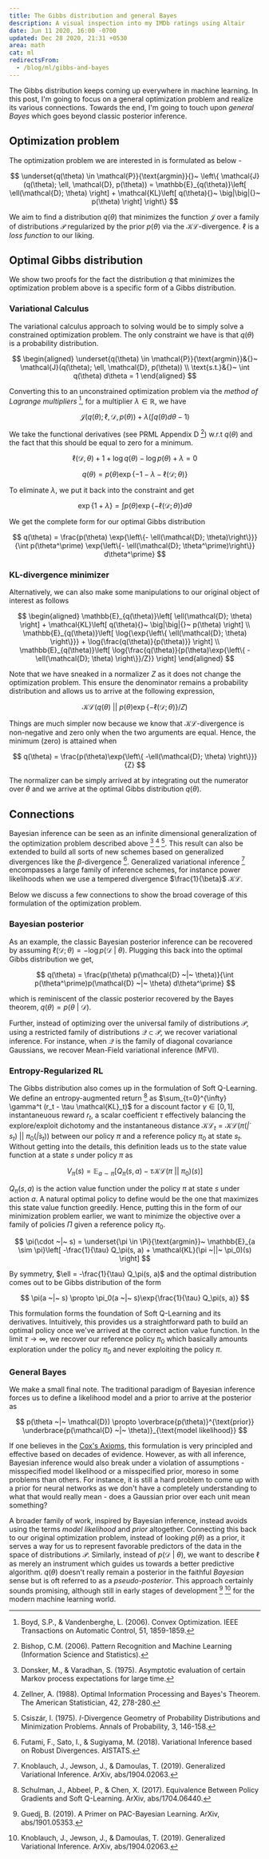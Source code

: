 ```yaml
---
title: The Gibbs distribution and general Bayes
description: A visual inspection into my IMDb ratings using Altair
date: Jun 11 2020, 16:00 -0700
updated: Dec 28 2020, 21:31 +0530
area: math
cat: ml
redirectsFrom:
  - /blog/ml/gibbs-and-bayes
---
```


The Gibbs distribution keeps coming up everywhere in machine learning. In this
post, I'm going to focus on a general optimization problem and realize its
various connections. Towards the end, I'm going to touch upon _general Bayes_
which goes beyond classic posterior inference.

## Optimization problem

The optimization problem we are interested in is formulated as below -

$$
\underset{q(\theta) \in \mathcal{P}}{\text{argmin}}{}~ \left\{ \mathcal{J}(q(\theta); \ell, \mathcal{D}, p(\theta)) = \mathbb{E}_{q(\theta)}\left[ \ell(\mathcal{D}; \theta) \right] + \mathcal{KL}\left[ q(\theta){}~ \big|\big|{}~ p(\theta) \right] \right\}
$$

We aim to find a distribution $q(\theta)$ that minimizes the function
$\mathcal{J}$ over a family of distributions $\mathcal{P}$ regularized by the
prior $p(\theta)$ via the $\mathcal{KL}$-divergence. $\ell$ is a _loss function_
to our liking.

## Optimal Gibbs distribution

We show two proofs for the fact the distribution $q$ that minimizes the
optimization problem above is a specific form of a Gibbs distribution.

### Variational Calculus

The variational calculus approach to solving would be to simply solve a constrained
optimization problem. The only constraint we have is that $q(\theta)$ is a probability
distribution.

$$
\begin{aligned}
\underset{q(\theta) \in \mathcal{P}}{\text{argmin}}&{}~ \mathcal{J}(q(\theta); \ell, \mathcal{D}, p(\theta)) \\
\text{s.t.}&{}~ \int q(\theta) d\theta = 1
\end{aligned}
$$

Converting this to an unconstrained optimization problem via the _method of Lagrange multipliers_ [^@boyd2004convex],
for a multiplier $\lambda \in \mathbb{R}$, we have

$$
\mathcal{J}(q(\theta); \ell, \mathcal{D}, p(\theta)) + \lambda \left(\int q(\theta) d\theta - 1 \right)
$$

We take the functional derivatives (see PRML Appendix D [^@bishop2006pattern]) w.r.t $q(\theta)$ and the fact that this should
be equal to zero for a minimum.

$$
\ell(\mathcal{D}, \theta) + 1 + \log{q(\theta)} - \log{p(\theta)} + \lambda = 0
$$

$$
q(\theta) = p(\theta) \exp{\left\{-1 - \lambda - \ell(\mathcal{D}; \theta)\right\}}
$$

To eliminate $\lambda$, we put it back into the constraint and get

$$
\exp{\left\{1 + \lambda\right\}} = \int p(\theta) \exp{\left\{- \ell(\mathcal{D}; \theta)\right\}} d\theta
$$

We get the complete form for our optimal Gibbs distribution

$$
q(\theta) = \frac{p(\theta) \exp{\left\{- \ell(\mathcal{D}; \theta)\right\}}}{\int p(\theta^\prime) \exp{\left\{- \ell(\mathcal{D}; \theta^\prime)\right\}} d\theta^\prime}
$$

### KL-divergence minimizer

Alternatively, we can also make some manipulations to our original object of interest
as follows

$$
\begin{aligned}
\mathbb{E}_{q(\theta)}\left[ \ell(\mathcal{D}; \theta) \right] + \mathcal{KL}\left[ q(\theta){}~ \big|\big|{}~ p(\theta) \right] \\
\mathbb{E}_{q(\theta)}\left[ \log{\exp{\left\{ \ell(\mathcal{D}; \theta) \right\}}} + \log{\frac{q(\theta)}{p(\theta)}} \right] \\
\mathbb{E}_{q(\theta)}\left[ \log{\frac{q(\theta)}{p(\theta)\exp{\left\{ -\ell(\mathcal{D}; \theta) \right\}}/Z}} \right]
\end{aligned}
$$

Note that we have sneaked in a normalizer $Z$ as it does not change the optimization problem.
This ensure the denominator remains a probability distribution and allows us
to arrive at the following expression,

$$
\mathcal{KL}\left( q(\theta) ~\big|\big|~ p(\theta)\exp{\left\{ -\ell(\mathcal{D}; \theta) \right\}} / Z \right)
$$

Things are much simpler now because we know that $\mathcal{KL}$-divergence is
non-negative and zero only when the two arguments are equal. Hence, the minimum (zero)
is attained when

$$
q(\theta) = \frac{p(\theta)\exp{\left\{ -\ell(\mathcal{D}; \theta) \right\}}}{Z}
$$

The normalizer can be simply arrived at by integrating out the numerator over $\theta$
and we arrive at the optimal Gibbs distribution $q(\theta)$.

## Connections

Bayesian inference can be seen as an infinite dimensional generalization of the
optimization problem described above [^@donsker1976asymptotic] [^@zellner1988optimal] [^@csiszar1975divergence].
This result can also be extended to build all sorts of new schemes based on generalized
divergences like the $\beta$-divergence [^@futami2017variational]. Generalized
variational inference [^@knoblauch2019generalized] encompasses a large family
of inference schemes, for instance power likelihoods when we use a tempered divergence
$\frac{1}{\beta}$ $\mathcal{KL}$.

Below we discuss a few connections to show the broad coverage of this formulation
of the optimization problem.

### Bayesian posterior

As an example, the classic Bayesian posterior inference can be recovered by
assuming $\ell(\mathcal{D}; \theta) = -\log{p(\mathcal{D} ~|~ \theta)}$. Plugging
this back into the optimal Gibbs distribution we get,

$$
q(\theta) = \frac{p(\theta) p(\mathcal{D} ~|~ \theta)}{\int p(\theta^\prime)p(\mathcal{D} ~|~ \theta) d\theta^\prime}
$$

which is reminiscent of the classic posterior recovered by the Bayes theorem, $q(\theta) = p(\theta ~|~ \mathcal{D})$.

Further, instead of optimizing over the universal family of distributions $\mathcal{P}$,
using a restricted family of distributions $\mathcal{Q} \subset \mathcal{P}$, we recover
variational inference. For instance, when $\mathcal{Q}$ is the family of diagonal
covariance Gaussians, we recover Mean-Field variational inference (MFVI).

### Entropy-Regularized RL

The Gibbs distribution also comes up in the formulation of Soft Q-Learning.
We define an entropy-augmented return [^@schulman2017equivalence] as $\sum_{t=0}^{\infty} \gamma^t (r_t - \tau \mathcal{KL}_t)$
for a discount factor $\gamma \in [0, 1]$, instantaneuous
reward $r_t$, a scalar coefficient $\tau$ effectively balancing the explore/exploit dichotomy
and the instantaneous distance $\mathcal{KL}_t = \mathcal{KL}(\pi(\dot | s_t) ~||~ \pi_0(\dot | s_t) )$
between our policy $\pi$ and a reference policy $\pi_0$ at state $s_t$. Without
getting into the details, this definition leads us to the state value function at a
state $s$ under policy $\pi$ as

$$
V_\pi(s) = \mathbb{E}_{a \sim \pi}\left[ Q_\pi(s, a) - \tau \mathcal{KL}(\pi ~||~ \pi_0)(s) \right]
$$

$Q_\pi(s, a)$ is the action value function under the policy $\pi$ at state $s$
under action $a$. A natural optimal policy to define would be the one that maximizes
this state value function greedily. Hence, putting this in the form of our
minimization problem earlier, we want to minimize the objective over a family of
policies $\Pi$ given a reference policy $\pi_0$.

$$
\pi(\cdot ~|~ s) = \underset{\pi \in \Pi}{\text{argmin}}~ \mathbb{E}_{a \sim \pi}\left[ -\frac{1}{\tau} Q_\pi(s, a) + \mathcal{KL}(\pi ~||~ \pi_0)(s) \right]
$$

By symmetry, $\ell = -\frac{1}{\tau} Q_\pi(s, a)$ and the optimal distribution
comes out to be Gibbs distribution of the form

$$
\pi(a ~|~ s) \propto \pi_0(a ~|~ s)\exp{\frac{1}{\tau} Q_\pi(s, a)}
$$

This formulation forms the foundation of Soft Q-Learning and its derivatives.
Intuitively, this provides us a straightforward path to build an optimal policy
once we've arrived at the correct action value function. In the limit
$\tau \to \infty$, we recover our reference policy $\pi_0$ which basically
amounts exploration under the policy $\pi_0$ and never exploiting the policy $\pi$.

### General Bayes

We make a small final note. The traditional paradigm of Bayesian inference forces us
to define a likelihood model and a prior to arrive at the posterior as

$$
p(\theta ~|~ \mathcal{D}) \propto \overbrace{p(\theta)}^{\text{prior}} \underbrace{p(\mathcal{D} ~|~ \theta)}_{\text{model likelihood}}
$$

If one believes in the [Cox's Axioms](https://en.wikipedia.org/wiki/Cox%27s_theorem),
this formulation is very principled and effective based on decades of evidence.
However, as with all inference, Bayesian inference would also break under a
violation of assumptions - misspecified model likelihood or a misspecified prior,
moreso in some problems than others. For instance, it is still a hard problem to
come up with a prior for neural networks as we don't have a completely understanding
to what that would really mean - does a Gaussian prior over each unit mean something?

A broader family of work, inspired by Bayesian inference, instead avoids using
the terms _model likelihood_ and _prior_ altogether. Connecting this back to
our original optimization problem, instead of looking $p(\theta)$ as a prior, it
serves a way for us to represent favorable predictors of the data in the space
of distributions $\mathcal{P}$. Similarly, instead of $p(\mathcal{D} ~|~ \theta)$,
we want to describe $\ell$ as merely an instrument which guides us towards a better
predictive algorithm. $q(\theta)$ doesn't really remain a posterior in the
faithful _Bayesian_ sense but is oft referred to as a _pseudo-posterior_. This
approach certainly sounds promising, although still in early stages of
development [^@guedj2019primer] [^@knoblauch2019generalized] for the modern machine
learning world.

[^@bishop2006pattern]: Bishop, C.M. (2006). Pattern Recognition and Machine Learning (Information Science and Statistics).
[^@boyd2004convex]: Boyd, S.P., & Vandenberghe, L. (2006). Convex Optimization. IEEE Transactions on Automatic Control, 51, 1859-1859.
[^@csiszar1975divergence]: Csiszár, I. (1975). $I$-Divergence Geometry of Probability Distributions and Minimization Problems. Annals of Probability, 3, 146-158.
[^@zellner1988optimal]: Zellner, A. (1988). Optimal Information Processing and Bayes's Theorem. The American Statistician, 42, 278-280.
[^@donsker1976asymptotic]: Donsker, M., & Varadhan, S. (1975). Asymptotic evaluation of certain Markov process expectations for large time.
[^@futami2017variational]: Futami, F., Sato, I., & Sugiyama, M. (2018). Variational Inference based on Robust Divergences. AISTATS.
[^@knoblauch2019generalized]: Knoblauch, J., Jewson, J., & Damoulas, T. (2019). Generalized Variational Inference. ArXiv, abs/1904.02063.
[^@schulman2017equivalence]: Schulman, J., Abbeel, P., & Chen, X. (2017). Equivalence Between Policy Gradients and Soft Q-Learning. ArXiv, abs/1704.06440.
[^@guedj2019primer]: Guedj, B. (2019). A Primer on PAC-Bayesian Learning. ArXiv, abs/1901.05353.
